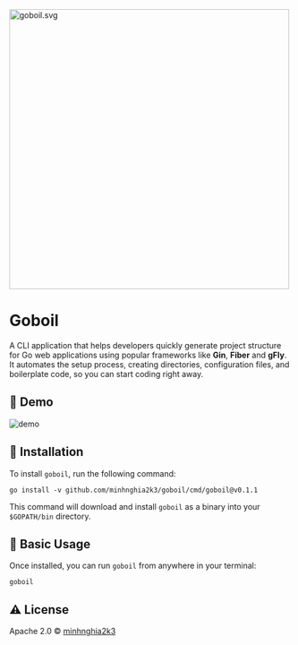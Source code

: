 <img alt="goboil.svg" height="500" src="https://raw.githubusercontent.com/egonelbre/gophers/63b1f5a9f334f9e23735c6e09ac003479ffe5df5/vector/superhero/zorro.svg" width="500"/>

# Goboil
A CLI application that helps developers quickly generate project structure for Go web applications using
popular frameworks like **Gin**, **Fiber** and **gFly**. It automates the setup process, creating directories, configuration files,
and boilerplate code, so you can start coding right away.

## 🚀 Demo

![demo](https://s11.gifyu.com/images/Soypn.gif)

## 🔧 Installation
To install `goboil`, run the following command:

    go install -v github.com/minhnghia2k3/goboil/cmd/goboil@v0.1.1

This command will download and install `goboil` as a binary into your `$GOPATH/bin` directory.


## 🔨 Basic Usage
Once installed, you can run `goboil` from anywhere in your terminal:

    goboil

## ⚠️ License
Apache 2.0 © [minhnghia2k3](https://github.com/minhnghia2k3)

